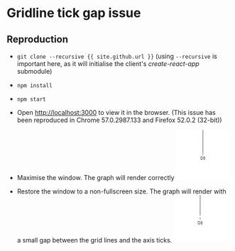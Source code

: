 # Gridline tick gap issue

## Reproduction

* `git clone --recursive {{ site.github.url }}`
(using `--recursive` is important here, as it will initialise the client's _create-react-app_ submodule)

* `npm install`

* `npm start`

* Open [http://localhost:3000](http://localhost:3000) to view it in the browser. (This issue has been reproduced in Chrome 57.0.2987.133 and Firefox 52.0.2 (32-bit))

* Maximise the window. The graph will render correctly
![](./images/correct.png "A correctly rendered tick")

* Restore the window to a non-fullscreen size. The graph will render with a small gap between the grid lines and the axis ticks.
![](./images/incorrect.png "An incorrectly rendered tick")
